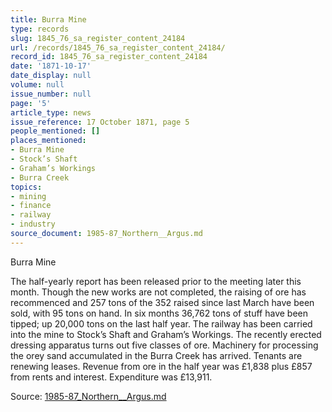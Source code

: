 ```yaml
---
title: Burra Mine
type: records
slug: 1845_76_sa_register_content_24184
url: /records/1845_76_sa_register_content_24184/
record_id: 1845_76_sa_register_content_24184
date: '1871-10-17'
date_display: null
volume: null
issue_number: null
page: '5'
article_type: news
issue_reference: 17 October 1871, page 5
people_mentioned: []
places_mentioned:
- Burra Mine
- Stock’s Shaft
- Graham’s Workings
- Burra Creek
topics:
- mining
- finance
- railway
- industry
source_document: 1985-87_Northern__Argus.md
---
```


Burra Mine

The half-yearly report has been released prior to the meeting later this month.  Though the new works are not completed, the raising of ore has recommenced and 257 tons of the 352 raised since last March have been sold, with 95 tons on hand.  In six months 36,762 tons of stuff have been tipped; up 20,000 tons on the last half year.  The railway has been carried into the mine to Stock’s Shaft and Graham’s Workings.  The recently erected dressing apparatus turns out five classes of ore.  Machinery for processing the orey sand accumulated in the Burra Creek has arrived.  Tenants are renewing leases.  Revenue from ore in the half year was £1,838 plus £857 from rents and interest.  Expenditure was £13,911.

Source: [1985-87_Northern__Argus.md](/downloads/markdown/1985-87_Northern__Argus.md)
